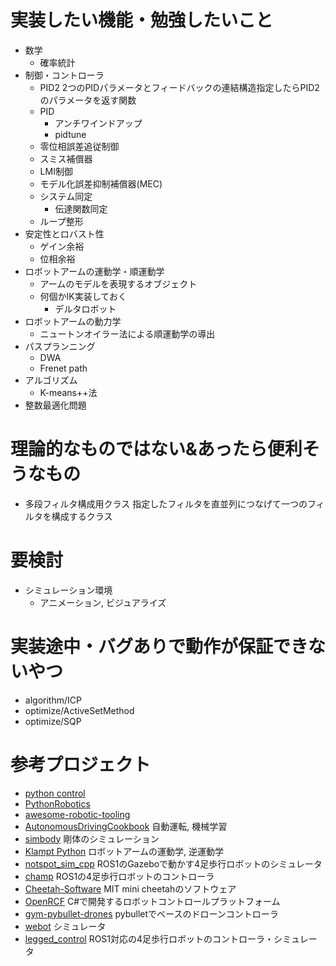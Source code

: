 # 実装したい機能・勉強したいこと
- 数学
    - 確率統計
- 制御・コントローラ
    - PID2
        2つのPIDパラメータとフィードバックの連結構造指定したらPID2のパラメータを返す関数
    - PID
        - アンチワインドアップ
        - pidtune
    - 零位相誤差追従制御
    - スミス補償器
    - LMI制御
    - モデル化誤差抑制補償器(MEC)
    - システム同定
        - 伝達関数同定
    - ループ整形
- 安定性とロバスト性
    - ゲイン余裕
    - 位相余裕
- ロボットアームの運動学・順運動学
    - アームのモデルを表現するオブジェクト
    - 何個かIK実装しておく
        - デルタロボット
- ロボットアームの動力学
    - ニュートンオイラー法による順運動学の導出
- パスプランニング
    - DWA
    - Frenet path
- アルゴリズム
    - K-means++法
- 整数最適化問題

# 理論的なものではない&あったら便利そうなもの
- 多段フィルタ構成用クラス
    指定したフィルタを直並列につなげて一つのフィルタを構成するクラス

# 要検討
- シミュレーション環境
    - アニメーション, ビジュアライズ

# 実装途中・バグありで動作が保証できないやつ
- algorithm/ICP
- optimize/ActiveSetMethod
- optimize/SQP

# 参考プロジェクト
- [python control](https://github.com/python-control/python-control)
- [PythonRobotics](https://github.com/AtsushiSakai/PythonRobotics)
- [awesome-robotic-tooling](https://github.com/protontypes/awesome-robotic-tooling)
- [AutonomousDrivingCookbook](https://github.com/microsoft/AutonomousDrivingCookbook) 自動運転, 機械学習
- [simbody](https://github.com/simbody/simbody) 剛体のシミュレーション
- [Klampt Python](http://motion.cs.illinois.edu/software/klampt/latest/pyklampt_docs/index.html) ロボットアームの運動学, 逆運動学
- [notspot_sim_cpp](https://github.com/lnotspotl/notspot_sim_cpp) ROS1のGazeboで動かす4足歩行ロボットのシミュレータ
- [champ](https://github.com/chvmp/champ) ROS1の4足歩行ロボットのコントローラ
- [Cheetah-Software](https://github.com/mit-biomimetics/Cheetah-Software) MIT mini cheetahのソフトウェア
- [OpenRCF](https://booth.pm/ja/items/2754488) C#で開発するロボットコントロールプラットフォーム
- [gym-pybullet-drones](https://github.com/utiasDSL/gym-pybullet-drones) pybulletでベースのドローンコントローラ
- [webot](https://github.com/cyberbotics/webots_ros2) シミュレータ
- [legged_control](https://github.com/qiayuanliao/legged_control) ROS1対応の4足歩行ロボットのコントローラ・シミュレータ